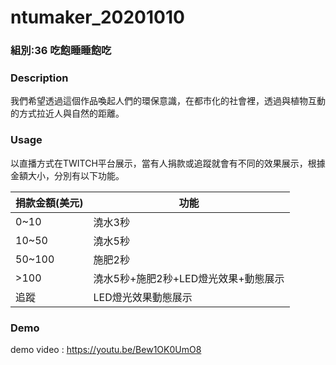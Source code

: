 # ntumaker_20201010

### 組別:36 吃飽睡睡飽吃

### Description
我們希望透過這個作品喚起人們的環保意識，在都市化的社會裡，透過與植物互動的方式拉近人與自然的距離。

### Usage
以直播方式在TWITCH平台展示，當有人捐款或追蹤就會有不同的效果展示，根據金額大小，分別有以下功能。

| 捐款金額(美元) | 功能                                 |
|----------------|--------------------------------------|
| 0~10           | 澆水3秒                              |
| 10~50          | 澆水5秒                              |
| 50~100         | 施肥2秒                              |
| >100           | 澆水5秒+施肥2秒+LED燈光效果+動態展示 |
| 追蹤           | LED燈光效果動態展示                  |

### Demo
demo video : https://youtu.be/Bew1OK0UmO8 

